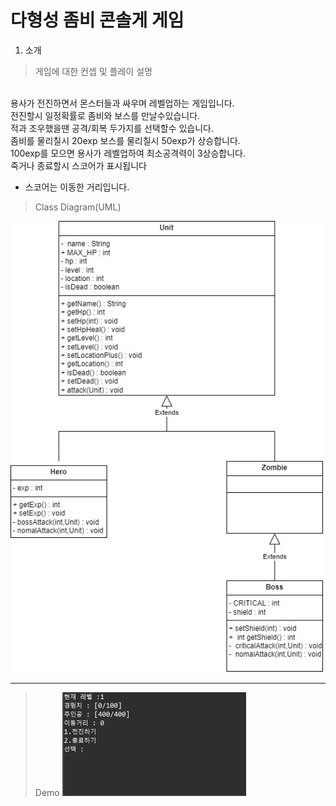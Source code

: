 # 다형성 좀비 콘솔게 게임
1. 소개
> 게임에 대한 컨셉 및 플레이 설명

  <br>용사가 전진하면서 몬스터들과 싸우며 레벨업하는 게임입니다.
  <br>전진할시 일정확률로 좀비와 보스를 만날수있습니다.
  <br>적과 조우했을땐 공격/회복 두가지를 선택할수 있습니다.
  <br>좀비를 물리칠시 20exp 보스를 물리칠시 50exp가 상승합니다.
  <br>100exp를 모으면 용사가 레벨업하여 최소공격력이 3상승합니다.
  <br>죽거나 종료할시 스코어가 표시됩니다
  - 스코어는 이동한 거리입니다.
> Class Diagram(UML)
<img src="images/RPG_최종본.jpg" width = "500">

----
> Demo
![diagram](images/Run.gif)
